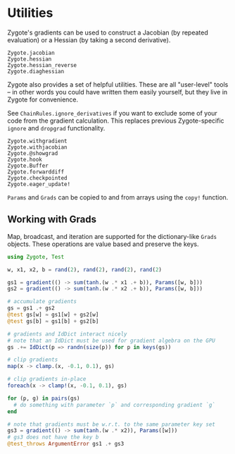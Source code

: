 # Utilities

Zygote's gradients can be used to construct a Jacobian (by repeated evaluation)
or a Hessian (by taking a second derivative).

```@docs
Zygote.jacobian
Zygote.hessian
Zygote.hessian_reverse
Zygote.diaghessian
```

Zygote also provides a set of helpful utilities. These are all "user-level" tools –
in other words you could have written them easily yourself, but they live in
Zygote for convenience.

See `ChainRules.ignore_derivatives` if you want to exclude some of your code from the
gradient calculation. This replaces previous Zygote-specific `ignore` and `dropgrad`
functionality.

```@docs
Zygote.withgradient
Zygote.withjacobian
Zygote.@showgrad
Zygote.hook
Zygote.Buffer
Zygote.forwarddiff
Zygote.checkpointed
Zygote.eager_update!
```

`Params` and `Grads` can be copied to and from arrays using the `copy!` function.

## Working with Grads

Map, broadcast, and iteration are supported for the dictionary-like `Grads` objects.
These operations are value based and preserve the keys.

```julia
using Zygote, Test

w, x1, x2, b = rand(2), rand(2), rand(2), rand(2)

gs1 = gradient(() -> sum(tanh.(w .* x1 .+ b)), Params([w, b]))
gs2 = gradient(() -> sum(tanh.(w .* x2 .+ b)), Params([w, b]))

# accumulate gradients
gs = gs1 .+ gs2
@test gs[w] ≈ gs1[w] + gs2[w]
@test gs[b] ≈ gs1[b] + gs2[b]

# gradients and IdDict interact nicely
# note that an IdDict must be used for gradient algebra on the GPU
gs .+= IdDict(p => randn(size(p)) for p in keys(gs))

# clip gradients
map(x -> clamp.(x, -0.1, 0.1), gs)

# clip gradients in-place
foreach(x -> clamp!(x, -0.1, 0.1), gs)

for (p, g) in pairs(gs)
  # do something with parameter `p` and corresponding gradient `g`
end

# note that gradients must be w.r.t. to the same parameter key set
gs3 = gradient(() -> sum(tanh.(w .* x2)), Params([w]))
# gs3 does not have the key b
@test_throws ArgumentError gs1 .+ gs3
```
